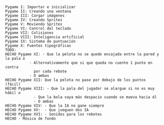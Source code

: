 
    Pygame I: Importar e inicializar
    Pygame II: Creando una ventana
    Pygame III: Cargar imágenes
    Pygame IV: Creando Sprites
    Pygame V: Moviendo Sprites
    Pygame VI: Control del teclado
    Pygame VII: Colisiones
    Pygame VIII: Inteligencia artificial
    Pygame IX: Sistema de puntuación
    Pygame X: Fuentes tipográficas
    TODO:
    HECHO Pygame XI: - Que la pelota no se quede encajada entre la pared y la pala o 
               - Alternativamente que si que queda no cuente 1 punto en contra
                 por cada rebote
               - O ambas
    HECHO Pygame XII: Que la pelota no pase por debajo de los puntos (fácil)
    HECHO Pygame XIII: - Que la pala del jugador se alargue si no es muy hábil o
                 - Que la bola vaya más despacio cuando se mueva hacia él
                 - O ambas
    HECHO Pygame XIV: - Que la IA no gane siempre
    HECHO Pygame XV:  - Que jueguen dos IA
    HECHO Pygame XVI: - Sonidos para los rebotes
    HECHO - Música de fondo